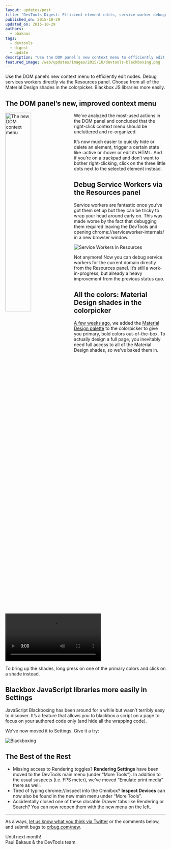 ```yaml
---
layout: updates/post
title: "DevTools Digest: Efficient element edits, service worker debugging, and Material Design shades"
published_on: 2015-10-29
updated_on: 2015-10-29
authors:
  - pbakaus
tags:
  - devtools
  - digest
  - update
description: "Use the DOM panel’s new context menu to efficiently edit nodes. Debug services workers directly via the Resources panel. Choose from all of the Material Design shades in the colorpicker. Blackbox JS libraries more easily."
featured_image: /web/updates/images/2015/10/devtools-blackboxing.png
---
```


<p class="intro">Use the DOM panel’s new context menu to efficiently edit nodes. Debug services workers directly via the Resources panel. Choose from all of the Material Design shades in the colorpicker. Blackbox JS libraries more easily.</p>

## The DOM panel’s new, improved context menu

<img src="/web/updates/images/2015/10/devtools-dom-menu.png" alt="The new DOM context menu" style="float: left;max-width: 230px;margin-right: 1em;margin-bottom: 1em;width: 40%;">We’ve analyzed the most-used actions in the DOM panel and concluded that the right-click context menu should be uncluttered and re-organized.

It’s now much easier to quickly hide or delete an element, trigger a certain state like :active or :hover or edit its HTML. And if you’re on a trackpad and don’t want to bother right-clicking, click on the three little dots next to the selected element instead.

## Debug Service Workers via the Resources panel

Service workers are fantastic once you’ve got them set up but they can be tricky to wrap your head around early on. This was made worse by the fact that debugging them required leaving the DevTools and opening chrome://serviceworker-internals/ in a new browser window.

![Service Workers in Resources](/web/updates/images/2015/10/devtools-service-workers.png)

Not anymore! Now you can debug service workers for the current domain directly from the Resources panel. It’s still a work-in-progress, but already a heavy improvement from the previous status quo.

## All the colors: Material Design shades in the colorpicker

[A few weeks ago](https://developers.google.com/web/updates/2015/08/devtools-digest-aggregated-timeline-details), we added the [Material Design palette](https://www.google.com/design/spec/style/color.html#color-color-palette) to the colorpicker to give you primary, bold colors out-of-the-box. To actually design a full page, you inevitably need full access to all of the Material Design shades, so we’ve baked them in.

<video src="/web/updates/videos/2015/10/devtools-md-shades.mp4" controls loop autoplay></video>

To bring up the shades, long press on one of the primary colors and click on a shade instead.

## Blackbox JavaScript libraries more easily in Settings

JavaScript Blackboxing has been around for a while but wasn’t terribly easy to discover. It’s a feature that allows you to blackbox a script on a page to focus on your authored code only (and hide all the wrapping code).

We’ve now moved it to Settings. Give it a try:

![Blackboxing](/web/updates/images/2015/10/devtools-blackboxing.png)

## The Best of the Rest

  * Missing access to Rendering toggles? **Rendering Settings** have been moved to the DevTools main menu (under “More Tools”). In addition to the usual suspects (i.e. FPS meter), we’ve moved “Emulate print media” there as well.
  * Tired of typing chrome://inspect into the Omnibox? **Inspect Devices** can now also be found in the new main menu under “More Tools”.
  * Accidentally closed one of these closable Drawer tabs like Rendering or Search? You can now reopen them with the new menu on the left.

- - -

As always, [let us know what you think via 
Twitter](https://twitter.com/intent/tweet?text=%40ChromeDevTools) or the 
comments below, and submit bugs to [crbug.com/new](https://crbug.com/new).

Until next month!  
Paul Bakaus & the DevTools team
